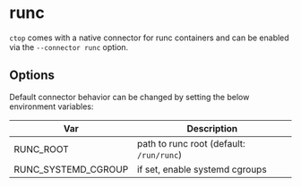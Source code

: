 # runc

`ctop` comes with a native connector for runc containers and can be enabled via the `--connector runc` option.

## Options

Default connector behavior can be changed by setting the below environment variables:

Var | Description
--- | ---
RUNC_ROOT | path to runc root (default: `/run/runc`)
RUNC_SYSTEMD_CGROUP | if set, enable systemd cgroups

